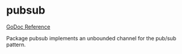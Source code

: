 # pubsub

[GoDoc Reference](https://pkg.go.dev/github.com/twipi/pubsub)

Package pubsub implements an unbounded channel for the pub/sub pattern.
